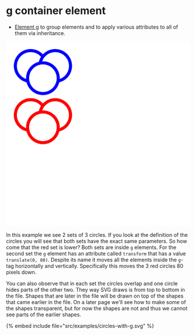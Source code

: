 # g container element


* [Element g](https://developer.mozilla.org/en-US/docs/Web/SVG/Reference/Element/g) to group elements and to apply various attributes to all of them via inheritance.


![Circles with g](../examples/circles-with-g.svg)

In this example we see 2 sets of 3 circles. If you look at the definition of the circles you will see that both sets have the exact same parameters. So how come that the red set is lower?
Both sets are inside `g` elements. For the second set the `g` element has an attribute called `transform`  that has a value `translate(0, 80)`. Despite its name it moves all the elements
inside the `g`-tag horizontally and vertically. Specifically this moves the 3 red circles 80 pixels down.

You can also observe that in each set the circles overlap and one circle hides parts of the other two. They way SVG draws is from top to bottom in the file. Shapes that are later in the file
will be drawn on top of the shapes that came earlier in the file. On a later page we'll see how to make some of the shapes transparent, but for now the shapes are not and thus we cannot see
parts of the earlier shapes.


{% embed include file="src/examples/circles-with-g.svg" %}



